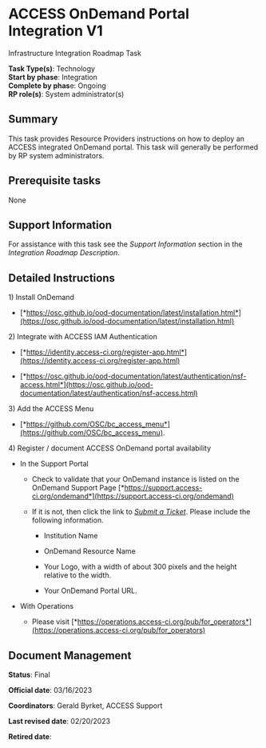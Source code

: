 # ACCESS OnDemand Portal Integration V1

Infrastructure Integration Roadmap Task

**Task Type(s)**: Technology  
**Start by phase**: Integration  
**Complete by phas**e: Ongoing  
**RP role(s)**: System administrator(s)

## Summary

This task provides Resource Providers instructions on how to deploy an ACCESS integrated OnDemand portal. This task will generally be performed by RP system administrators.

## Prerequisite tasks

None

## Support Information

For assistance with this task see the *Support Information* section in the *Integration Roadmap Description*.

## Detailed Instructions

1\) Install OnDemand

- [*https://osc.github.io/ood-documentation/latest/installation.html*](https://osc.github.io/ood-documentation/latest/installation.html)

2\) Integrate with ACCESS IAM Authentication

- [*https://identity.access-ci.org/register-app.html*](https://identity.access-ci.org/register-app.html)

- [*https://osc.github.io/ood-documentation/latest/authentication/nsf-access.html*](https://osc.github.io/ood-documentation/latest/authentication/nsf-access.html)

3\) Add the ACCESS Menu

- [*https://github.com/OSC/bc_access_menu*](https://github.com/OSC/bc_access_menu).

4\) Register / document ACCESS OnDemand portal availability

- In the Support Portal

  - Check to validate that your OnDemand instance is listed on the OnDemand Support Page [*https://support.access-ci.org/ondemand*](https://support.access-ci.org/ondemand)

  - If it is not, then click the link to [*Submit a Ticket*](https://support.access-ci.org/open-a-ticket?resource=issue_not_resource_related&is_your_issue_related_to_allocations_=No&category=ACCESS-Support-OnDemand&subject=List%20my%20OnDemand%20installation&problem_description=Please%20list%20my%20OnDemand%20Installation%20on%20the%20ACCESS%20Support%20website.&tag2=249). Please include the following information.

    - Institution Name

    - OnDemand Resource Name

    - Your Logo, with a width of about 300 pixels and the height relative to the width.

    - Your OnDemand Portal URL.

- With Operations

  - Please visit [*https://operations.access-ci.org/pub/for_operators*](https://operations.access-ci.org/pub/for_operators)

## Document Management

**Status**: Final

**Official date**: 03/16/2023

**Coordinators**: Gerald Byrket, ACCESS Support

**Last revised date**: 02/20/2023

**Retired date**:
